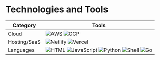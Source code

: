 <!DOCTYPE html>
</head>
<body>
    <h1>Technologies and Tools</h1>
    <table>
        <thead>
            <tr>
                <th>Category</th>
                <th>Tools</th>
            </tr>
        </thead>
        <tbody>
            <tr>
                <td>Cloud</td>
                <td>
                    <img src="https://img.shields.io/badge/Amazon_AWS-232F3E?style=for-the-badge&logo=amazon-aws&logoColor=white" alt="AWS">
                    <img src="https://img.shields.io/badge/Google_Cloud-4285F4?style=for-the-badge&logo=google-cloud&logoColor=white" alt="GCP">
                </td>
            </tr>
            <tr>
                <td>Hosting/SaaS</td>
                <td>
                    <img src="https://img.shields.io/badge/Netlify-00C7B7?style=for-the-badge&logo=netlify&logoColor=white" alt="Netlify">
                    <img src="https://img.shields.io/badge/vercel-%23000000.svg?&style=for-the-badge&logo=vercel&logoColor=white" alt="Vercel">
                </td>
            </tr>
            <tr>
                <td>Languages</td>
                <td>
                    <img src="https://img.shields.io/badge/html5%20-%23E34F26.svg?&style=for-the-badge&logo=html5&logoColor=white" alt="HTML">
                    <img src="https://img.shields.io/badge/javascript%20-%23323330.svg?&style=for-the-badge&logo=javascript&logoColor=%23F7DF1E" alt="JavaScript">
                    <img src="https://img.shields.io/badge/Python-3776AB?style=for-the-badge&logo=python&logoColor=white" alt="Python">
                    <img src="https://img.shields.io/badge/shell_script%20-%23121011.svg?&style=for-the-badge&logo=gnu-bash&logoColor=white" alt="Shell">
                    <img src="https://img.shields.io/badge/Go-00ADD8?style=for-the-badge&logo=go&logoColor=white" alt="Go">
                </td>
            </tr>
        </tbody>
    </table>
</body>
</html>
